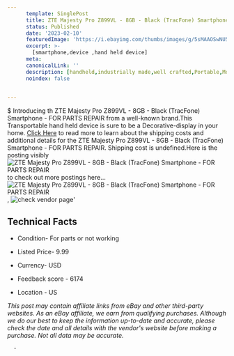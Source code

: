 ```yaml
---
      template: SinglePost
      title: ZTE Majesty Pro Z899VL - 8GB - Black (TracFone) Smartphone - FOR PARTS REPAIR
      status: Published
      date: '2023-02-10'
      featuredImage: 'https://i.ebayimg.com/thumbs/images/g/5sMAAOSwNU5j5ELL/s-l225.jpg'
      excerpt: >-
        [smartphone,device ,hand held device]
      meta:
      canonicalLink: ''
      description: [handheld,industrially made,well crafted,Portable,Mobile,Compact,Convenient,Lightweight,Maneuverable,Man-portable,Miniature,Carriable,Hand-held,Light,Holdable,Transportable,Mobile device,Pocket-sized,On-the-go,Wireless,Cordless,Compact size,Convenient size, smartphone,device ,hand held device]
      noindex: false
      

---
```

$
      Introducing th ZTE Majesty Pro Z899VL - 8GB - Black (TracFone) Smartphone - FOR PARTS REPAIR from a well-known brand.This Transportable hand held device is sure to be a Decorative-display in your home. [Click Here](https://www.ebay.com/itm/394453538748?hash=item5bd74357bc%3Ag%3A5sMAAOSwNU5j5ELL&mkevt=1&mkcid=1&mkrid=711-53200-19255-0&campid=%253CePNCampaignId%253E&customid=%253CreferenceId%253E&toolid=10049) to read more to learn about the shipping costs and additional details for the ZTE Majesty Pro Z899VL - 8GB - Black (TracFone) Smartphone - FOR PARTS REPAIR. Shipping cost is undefined.Here is the posting visibly ![ZTE Majesty Pro Z899VL - 8GB - Black (TracFone) Smartphone - FOR PARTS REPAIR](https://i.ebayimg.com/thumbs/images/g/5sMAAOSwNU5j5ELL/s-l225.jpg) to check out more postings here... ![ZTE Majesty Pro Z899VL - 8GB - Black (TracFone) Smartphone - FOR PARTS REPAIR](https://i.ebayimg.com/images/g/5sMAAOSwNU5j5ELL/s-l1600.jpg), ![check vendor page](https://origin-galleryplus.ebayimg.com/ws/web/394453538748_2_0_1/225x225.jpg,https://origin-galleryplus.ebayimg.com/ws/web/394453538748_3_0_1/225x225.jpg,https://origin-galleryplus.ebayimg.com/ws/web/394453538748_4_0_1/225x225.jpg)'

      

 ## Technical Facts 



     
      

 - Condition- For parts or not working 


      

 - Listed Price- 9.99 


      

 - Currency- USD 


      

 - Feedback score - 6174 


      

 - Location - US 


      
      

 *_This post may contain affiliate links from eBay and other third-party websites. As an eBay affiliate, we earn from qualifying purchases. Although we do our best to keep the information up-to-date and accurate, please check the date and all details with the vendor's website before making a purchase. Not all data may be accurate._*




      -
